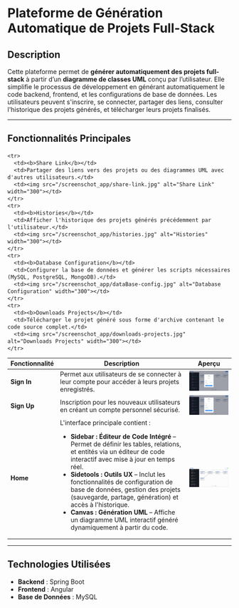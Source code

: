 # Plateforme de Génération Automatique de Projets Full-Stack

## Description

Cette plateforme permet de **générer automatiquement des projets full-stack** à partir d’un **diagramme de classes UML** conçu par l’utilisateur. Elle simplifie le processus de développement en générant automatiquement le code backend, frontend, et les configurations de base de données. Les utilisateurs peuvent s'inscrire, se connecter, partager des liens, consulter l'historique des projets générés, et télécharger leurs projets finalisés.

---

## Fonctionnalités Principales

<table>
  <thead>
    <tr>
      <th>Fonctionnalité</th>
      <th>Description</th>
      <th>Aperçu</th>
    </tr>
  </thead>
  <tbody>
    <tr>
      <td><b>Sign In</b></td>
      <td>Permet aux utilisateurs de se connecter à leur compte pour accéder à leurs projets enregistrés.</td>
      <td><img src="/screenschot_app/sign-in.jpg" alt="Sign In" width="300"></td>
    </tr>
    <tr>
      <td><b>Sign Up</b></td>
      <td>Inscription pour les nouveaux utilisateurs en créant un compte personnel sécurisé.</td>
      <td><img src="/screenschot_app/sign-up.jpg" alt="Sign Up" width="300"></td>
    </tr>
    <tr>
  <td><b>Home</b></td>
  <td>
    L'interface principale contient :
    <ul>
      <li><b>Sidebar : Éditeur de Code Intégré</b> – Permet de définir les tables, relations, et entités via un éditeur de code interactif avec mise à jour en temps réel.</li>
      <li><b>Sidetools : Outils UX</b> – Inclut les fonctionnalités de configuration de base de données, gestion des projets (sauvegarde, partage, génération) et accès à l'historique.</li>
      <li><b>Canvas : Génération UML</b> – Affiche un diagramme UML interactif généré dynamiquement à partir du code.</li>
    </ul>
  </td>
  <td><img src="/screenschot_app/home.jpg" alt="Home" width="300"></td>
</tr>

    <tr>
      <td><b>Share Link</b></td>
      <td>Partager des liens vers des projets ou des diagrammes UML avec d'autres utilisateurs.</td>
      <td><img src="/screenschot_app/share-link.jpg" alt="Share Link" width="300"></td>
    </tr>
    <tr>
      <td><b>Histories</b></td>
      <td>Afficher l'historique des projets générés précédemment par l'utilisateur.</td>
      <td><img src="/screenschot_app/histories.jpg" alt="Histories" width="300"></td>
    </tr>
    <tr>
      <td><b>Database Configuration</b></td>
      <td>Configurer la base de données et générer les scripts nécessaires (MySQL, PostgreSQL, MongoDB).</td>
      <td><img src="/screenschot_app/dataBase-config.jpg" alt="Database Configuration" width="300"></td>
    </tr>
    <tr>
      <td><b>Downloads Projects</b></td>
      <td>Télécharger le projet généré sous forme d'archive contenant le code source complet.</td>
      <td><img src="/screenschot_app/downloads-projects.jpg" alt="Downloads Projects" width="300"></td>
    </tr>
  </tbody>
</table>

---

## Technologies Utilisées

- **Backend** : Spring Boot
- **Frontend** : Angular 
- **Base de Données** : MySQL
